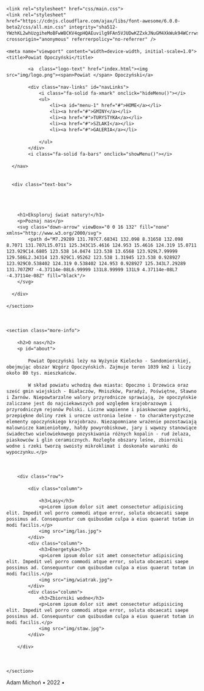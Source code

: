 <!DOCTYPE html>
<html lang="en">
<head>
    <meta charset="UTF-8">
    <meta http-equiv="X-UA-Compatible" content="IE=edge">
    <meta name="viewport" content="width=device-width, initial-scale=1.0">
  
    <link rel="stylesheet" href="css/main.css">
    <link rel="stylesheet" href="https://cdnjs.cloudflare.com/ajax/libs/font-awesome/6.0.0-beta2/css/all.min.css" integrity="sha512-YWzhKL2whUzgiheMoBFwW8CKV4qpHQAEuvilg9FAn5VJUDwKZZxkJNuGM4XkWuk94WCrrwslk8yWNGmY1EduTA==" crossorigin="anonymous" referrerpolicy="no-referrer" />

    <meta name="viewport" content="width=device-width, initial-scale=1.0">
    <title>Powiat Opoczyński</title>
</head>
<body>
    <section class="header">
      <nav>
          
            <a  class="logo-text" href="index.html"><img  src="img/logo.png"><span>Powiat </span> Opoczyński</a>
           
            <div class="nav-links" id="navLinks">
                <i class="fa-solid fa-xmark" onclick="hideMenu()"></i>
                <ul>
                    <li><a id="menu-1" href="#">HOME</a></li>
                    <li><a href="#">GMINY</a></li>
                    <li><a href="#">TURYSTYKA</a></li>
                    <li><a href="#">SZLAKI</a></li>
                    <li><a href="#">GALERIA</a></li>

                </ul>
            </div>
            <i class="fa-solid fa-bars" onclick="showMenu()"></i>

      </nav>

      
      <div class="text-box">

  

       
        <h1>Eksploruj świat natury!</h1>
        <p>Poznaj nas</p>
        <svg class="down-arrow" viewBox="0 0 16 132" fill="none" xmlns="http://www.w3.org/2000/svg">
            <path d="M7.29289 131.707C7.68341 132.098 8.31658 132.098 8.7071 131.707L15.0711 125.343C15.4616 124.953 15.4616 124.319 15.0711 123.929C14.6805 123.538 14.0474 123.538 13.6568 123.929L7.99999 129.586L2.34314 123.929C1.95262 123.538 1.31945 123.538 0.928927 123.929C0.538402 124.319 0.538402 124.953 0.928927 125.343L7.29289 131.707ZM7 -4.37114e-08L6.99999 131L8.99999 131L9 4.37114e-08L7 -4.37114e-08Z" fill="black"/>
        </svg>
   
      </div>

    </section>



    <section class="more-info">

        <h2>O nas</h2>
        <p id="about">
           
            Powiat Opoczyński leży na Wyżynie Kielecko - Sandomierskiej, obejmując obszar Wzgórz Opoczyńskich. Zajmuje teren 1039 km2 i liczy około 80 tys. mieszkańców.
            
            W skład powiatu wchodzą dwa miasta: Opoczno i Drzewica oraz sześć gmin wiejskich - Białaczów, Mniszków, Paradyż, Poświętne, Sławno i Żarnów. Niepowtarzalne walory przyrodnicze sprawiają, że opoczyńskie zaliczane jest do najciekawszych pod względem krajobrazowym i przyrodniczym rejonów Polski. Liczne wapienne i piaskowcowe pagórki, przepiękne doliny rzek i urocze ustronia leśne - to charakterystyczne elementy opoczyńskiego krajobrazu. Niezapomniane wrażenie pozostawiają malownicze kamieniołomy, hałdy powyrobiskowe, jary i wąwozy stanowiące świadectwo wielowiekowego pozyskiwania różnych kopalin - rud żelaza, piaskowców i glin ceramicznych. Rozległe obszary leśne, zbiorniki wodne i rzeki tworzą swoisty mikroklimat i doskonałe warunki do wypoczynku.</p>



        <div class="row">

            <div class="column">
                
                <h3>Lasy</h3>
                <p>Lorem ipsum dolor sit amet consectetur adipisicing elit. Impedit vel porro commodi atque error, soluta obcaecati saepe possimus ad. Consequuntur cum quibusdam culpa a eius quaerat totam in modi facilis.</p>
                <img src="img/las.jpg">
            </div>
            <div class="column">
                <h3>Energetyka</h3>
                <p>Lorem ipsum dolor sit amet consectetur adipisicing elit. Impedit vel porro commodi atque error, soluta obcaecati saepe possimus ad. Consequuntur cum quibusdam culpa a eius quaerat totam in modi facilis.</p>
                <img src="img/wiatrak.jpg">
            </div>
            <div class="column">
                <h3>Zbiorniki wodne</h3>
                <p>Lorem ipsum dolor sit amet consectetur adipisicing elit. Impedit vel porro commodi atque error, soluta obcaecati saepe possimus ad. Consequuntur cum quibusdam culpa a eius quaerat totam in modi facilis.</p>
                <img src="img/staw.jpg">
            </div>

        </div>



    </section>


<footer>

<p>Adam Michoń • 2022 • <i class="fa-brands fa-github" id="git" ></i> </p>


</footer>






<script>


    var navLinks = document.getElementById("navLinks");
    function showMenu(){
        navLinks.style.right="0";
    
     
        
    

      
    }
    function hideMenu(){
        navLinks.style.right="-200px";
    
    
    }

    document.getElementById("git").onclick = function() {

        window.location.href="https://github.com/AdamJou";
      
    };




</script>

    
</body>
</html>
